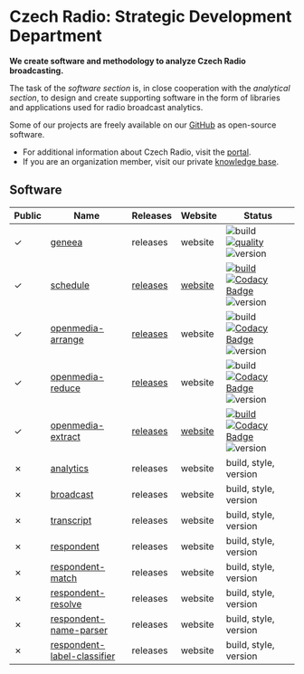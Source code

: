 # Czech Radio: Strategic Development Department

**We create software and methodology to analyze Czech Radio broadcasting.**
 
The task of the *software section* is, in close cooperation with the *analytical section*, to design and create supporting software in the form of libraries and applications used for radio broadcast analytics.

Some of our projects are freely available on our [GitHub](https://github.com/czech-radio/) as open-source software.

- For additional information about Czech Radio, visit the [portal](https://portal.rozhlas.cz/).
- If you are an organization member, visit our private [knowledge base](https://github.com/czech-radio/organization/).

## Software

|Public | Name | Releases | Website | Status |
|-|------|----------|---------|--------|
|&check;| [geneea](https://github.com/czech-radio/geneea)|releases|website|![build](https://github.com/czech-radio/geneea/actions/workflows/main.yml/badge.svg) [![quality](https://app.codacy.com/project/badge/Grade/da3fb452af474ddc940eb0194da8b6f9)](https://www.codacy.com/gh/czech-radio/acro-geneea-sdk/dashboard?utm_source=github.com&utm_medium=referral&utm_content=czech-radio/cro-geneea-sdk&utm_campaign=Badge_Grade) ![version](https://img.shields.io/badge/version-0.6.0-blue.svg)
|&check;| [schedule](https://github.com/czech-radio/schedule)|[releases](https://github.com/czech-radio/schedule/releases/) | [website](https://czech-radio.github.io/schedule) |[![build](https://github.com/czech-radio/schedule/actions/workflows/main.yml/badge.svg)](https://github.com/czech-radio/schedule/actions/workflows/main.yml) [![Codacy Badge](https://app.codacy.com/project/badge/Grade/b68c6f5c2e204ac2b56581625dd336d1)](https://www.codacy.com/gh/czech-radio/schedule/dashboard?utm_source=github.com&utm_medium=referral&utm_content=czech-radio/schedule&utm_campaign=Badge_Grade) ![version](https://img.shields.io/badge/version-1.1.0-blue.svg)
|&check;|[openmedia-arrange](https://github.com/czech-radio/openmedia-arrange)|[releases](https://github.com/czech-radio/openmedia-arrange/releases/)|website|![build](https://github.com/czech-radio/openmedia-arrange/actions/workflows/main.yml/badge.svg) [![Codacy Badge](https://app.codacy.com/project/badge/Grade/15f82cacc7424610be55b4b599f26f7d)](https://app.codacy.com/gh/czech-radio/openmedia-arrange/dashboard?utm_source=gh&utm_medium=referral&utm_content=&utm_campaign=Badge_grade) ![version](https://img.shields.io/badge/version-0.5.0-blue.svg) 
|&check;|[openmedia-reduce](https://github.com/czech-radio/openmedia-reduce)|[releases](https://github.com/czech-radio/openmedia-reduce/releases/)|website|![build](https://github.com/czech-radio/openmedia-reduce/actions/workflows/main.yml/badge.svg) [![Codacy Badge](https://app.codacy.com/project/badge/Grade/15f82cacc7424610be55b4b599f26f7d)](https://app.codacy.com/gh/czech-radio/openmedia-reduce/dashboard?utm_source=gh&utm_medium=referral&utm_content=&utm_campaign=Badge_grade) ![version](https://img.shields.io/badge/version-0.5.0-blue.svg) 
|&check;| [openmedia-extract](https://github.com/czech-radio/openmedia-extract)|[releases](https://github.com/czech-radio/openmedia-extract/releases/) | [website](https://czech-radio.github.io/openmedia-extract) |[![build](https://github.com/czech-radio/openmedia-extract/actions/workflows/main.yml/badge.svg)](https://github.com/czech-radio/openmedia-extract/actions/workflows/main.yml) [![Codacy Badge](https://app.codacy.com/project/badge/Grade/15f82cacc7424610be55b4b599f26f7d)](https://app.codacy.com/gh/czech-radio/openmedia-arrange/dashboard?utm_source=gh&utm_medium=referral&utm_content=&utm_campaign=Badge_grade) ![version](https://img.shields.io/badge/version-0.9.0-blue.svg) 
|&cross;|[analytics](https://github.com/czech-radio/analytics)|releases|website|build, style, version
|&cross;|[broadcast](https://github.com/czech-radio/broadcast)|releases|website|build, style, version
|&cross;|[transcript](https://github.com/czech-radio/transcript) | releases|website|build, style, version
|&cross;|[respondent](https://github.com/czech-radio/respondent) | releases|website|build, style, version
|&cross;|[respondent-match](https://github.com/czech-radio/respondent-match) | releases|website|build, style, version
|&cross;|[respondent-resolve](https://github.com/czech-radio/respondent-resolve) | releases|website|build, style, version
|&cross;|[respondent-name-parser](https://github.com/czech-radio/respondent-name-parser) | releases|website|build, style, version
|&cross;|[respondent-label-classifier](https://github.com/czech-radio/respondent-label-classifier) | releases|website|build, style, version
